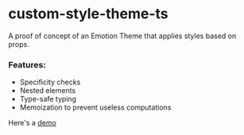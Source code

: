 # custom-style-theme-ts

A proof of concept of an Emotion Theme that applies styles based on props.


### Features:

- Specificity checks
- Nested elements
- Type-safe typing
- Memoization to prevent useless computations

Here's a [demo](https://codesandbox.io/s/thirsty-cookies-8gqpd?file=/src/App.tsx)
